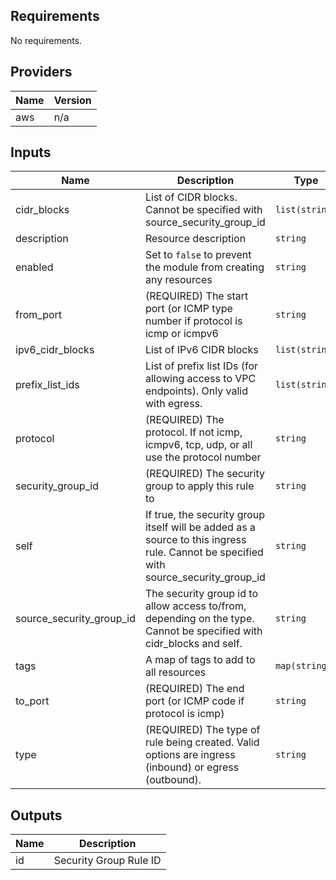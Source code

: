 ## Requirements

No requirements.

## Providers

| Name | Version |
|------|---------|
| aws | n/a |

## Inputs

| Name | Description | Type | Default | Required |
|------|-------------|------|---------|:--------:|
| cidr\_blocks | List of CIDR blocks. Cannot be specified with source\_security\_group\_id | `list(string)` | `null` | no |
| description | Resource description | `string` | n/a | yes |
| enabled | Set to `false` to prevent the module from creating any resources | `string` | `"true"` | no |
| from\_port | (REQUIRED)  The start port (or ICMP type number if protocol is icmp or icmpv6 | `string` | n/a | yes |
| ipv6\_cidr\_blocks | List of IPv6 CIDR blocks | `list(string)` | `[]` | no |
| prefix\_list\_ids | List of prefix list IDs (for allowing access to VPC endpoints). Only valid with egress. | `list(string)` | `[]` | no |
| protocol | (REQUIRED)  The protocol. If not icmp, icmpv6, tcp, udp, or all use the protocol number | `string` | n/a | yes |
| security\_group\_id | (REQUIRED) The security group to apply this rule to | `string` | n/a | yes |
| self | If true, the security group itself will be added as a source to this ingress rule. Cannot be specified with source\_security\_group\_id | `string` | `null` | no |
| source\_security\_group\_id | The security group id to allow access to/from, depending on the type.  Cannot be specified with cidr\_blocks and self. | `string` | `null` | no |
| tags | A map of tags to add to all resources | `map(string)` | `{}` | no |
| to\_port | (REQUIRED)  The end port (or ICMP code if protocol is icmp) | `string` | n/a | yes |
| type | (REQUIRED) The type of rule being created.  Valid options are ingress (inbound) or egress (outbound). | `string` | n/a | yes |

## Outputs

| Name | Description |
|------|-------------|
| id | Security Group Rule ID |
